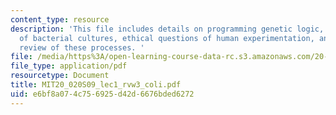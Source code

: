 ```yaml
---
content_type: resource
description: 'This file includes details on programming genetic logic, growth phases
  of bacterial cultures, ethical questions of human experimentation, and contains
  review of these processes. '
file: /media/https%3A/open-learning-course-data-rc.s3.amazonaws.com/20-020-introduction-to-biological-engineering-design-spring-2009/e6bf8a074c756925d42d6676bded6272_MIT20_020S09_lec1_rvw3_coli.pdf
file_type: application/pdf
resourcetype: Document
title: MIT20_020S09_lec1_rvw3_coli.pdf
uid: e6bf8a07-4c75-6925-d42d-6676bded6272
---
```

